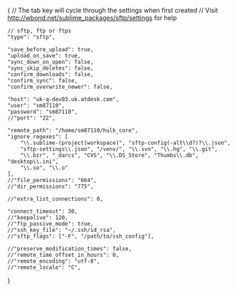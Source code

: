 {
    // The tab key will cycle through the settings when first created
    // Visit http://wbond.net/sublime_packages/sftp/settings for help
    
    // sftp, ftp or ftps
    "type": "sftp",

    "save_before_upload": true,
    "upload_on_save": true,
    "sync_down_on_open": false,
    "sync_skip_deletes": false,
    "confirm_downloads": false,
    "confirm_sync": false,
    "confirm_overwrite_newer": false,

    "host": "uk-q-dev03.uk.atdesk.com",
    "user": "sm87110",
    "password": "sm87110",
    //"port": "22",

    "remote_path": "/home/sm87110/hulk_core",
    "ignore_regexes": [
        "\\.sublime-(project|workspace)", "sftp-config(-alt\\d?)?\\.json",
        "sftp-settings\\.json", "/venv/", "\\.svn", "\\.hg", "\\.git",
        "\\.bzr", "_darcs", "CVS", "\\.DS_Store", "Thumbs\\.db", "desktop\\.ini",
        "\\.so", "\\.o"
    ],
    //"file_permissions": "664",
    //"dir_permissions": "775",
    
    //"extra_list_connections": 0,

    "connect_timeout": 30,
    //"keepalive": 120,
    //"ftp_passive_mode": true,
    //"ssh_key_file": "~/.ssh/id_rsa",
    //"sftp_flags": ["-F", "/path/to/ssh_config"],
    
    //"preserve_modification_times": false,
    //"remote_time_offset_in_hours": 0,
    //"remote_encoding": "utf-8",
    //"remote_locale": "C",
}
